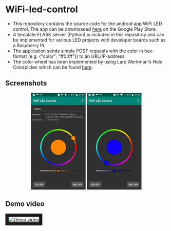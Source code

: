 # WiFi-led-control

* This repository contains the source code for the android app WiFi LED control. The app can be downloaded [here](https://play.google.com/store/apps/details?id=com.apps.bit.little.wifiledcontrol) on the Google Play Store. 
* A template FLASK server (Python) is included in this repositroy and can be implemented for various LED projects with developer boards such as a Raspberry Pi.  
* The application sends simple POST requests with the color in hex-format (e.g. {"color": "ff00ff"}) to an URL/IP-address.
* The color wheel has been implemented by using Lars Werkman's Holo Colorpicker which can be found [here](https://github.com/LarsWerkman/HoloColorPicker).


## Screenshots
<p align="center">
  <img src="https://github.com/NelisG/WiFi-led-control/blob/master/Screenshots/screenshot_debug.png" height="302" width="170">
  <img src="https://github.com/NelisG/WiFi-led-control/blob/master/Screenshots/screenshot_no_debug.png" height="302" width="170">
</p>

## Demo video

<a href="https://youtu.be/x3Ux0tDy6Wc
" target="_blank"><img src="http://img.youtube.com/vi/x3Ux0tDy6Wc/0.jpg" 
alt="Demo video" width="240" height="180" border="10" /></a>
